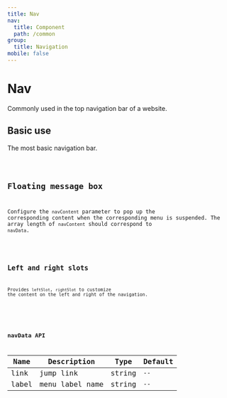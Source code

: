 ```yaml
---
title: Nav
nav:
  title: Component
  path: /common
group:
  title: Navigation
mobile: false
---
```


# Nav

Commonly used in the top navigation bar of a website.

## Basic use

The most basic navigation bar.

<code src="./demos/index1.tsx" />

## Floating message box

Configure the `navContent` parameter to pop up the corresponding content when the corresponding menu is suspended. The array length of `navContent` should correspond to `navData`.

<code src="./demos/index2.tsx" />

## Left and right slots

Provides `leftSlot`, `rightSlot` to customize the content on the left and right of the navigation.

<code src="./demos/index3.tsx" />

<API />

## navData API

| Name  | Description     | Type   | Default |
| ----- | --------------- | ------ | ------- |
| link  | jump link       | string | `--`    |
| label | menu label name | string | `--`    |
